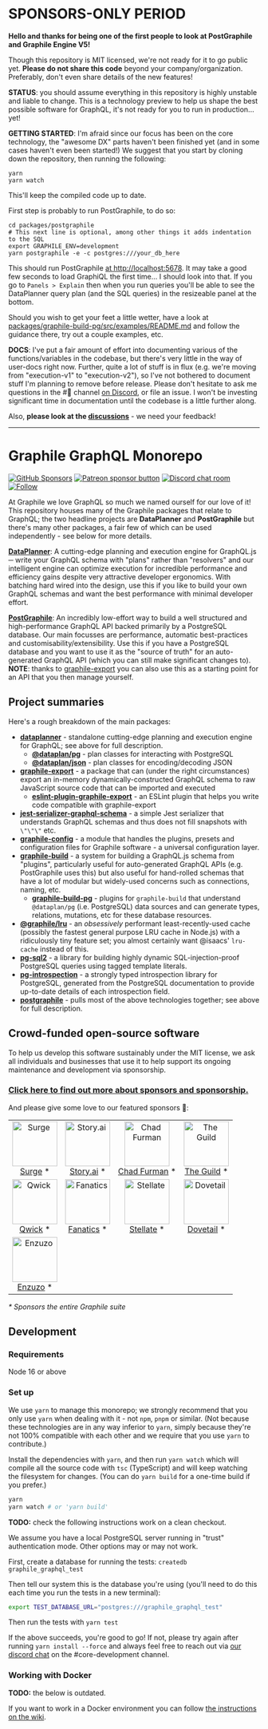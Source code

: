 # SPONSORS-ONLY PERIOD

**Hello and thanks for being one of the first people to look at PostGraphile and
Graphile Engine V5!**

Though this repository is MIT licensed, we're not ready for it to go public yet.
**Please do not share this code** beyond your company/organization. Preferably,
don't even share details of the new features!

**STATUS**: you should assume everything in this repository is highly unstable
and liable to change. This is a technology preview to help us shape the best
possible software for GraphQL, it's not ready for you to run in production...
yet!

**GETTING STARTED**: I'm afraid since our focus has been on the core technology,
the "awesome DX" parts haven't been finished yet (and in some cases haven't even
been started!) We suggest that you start by cloning down the repository, then
running the following:

```
yarn
yarn watch
```

This'll keep the compiled code up to date.

First step is probably to run PostGraphile, to do so:

```
cd packages/postgraphile
# This next line is optional, among other things it adds indentation to the SQL
export GRAPHILE_ENV=development
yarn postgraphile -e -c postgres:///your_db_here
```

This should run PostGraphile [at http://localhost:5678](http://localhost:5678).
It may take a good few seconds to load GraphiQL the first time... I should look
into that. If you go to `Panels > Explain` then when you run queries you'll be
able to see the DataPlanner query plan (and the SQL queries) in the resizeable
panel at the bottom.

Should you wish to get your feet a little wetter, have a look at
[packages/graphile-build-pg/src/examples/README.md](packages/graphile-build-pg/src/examples/README.md)
and follow the guidance there, try out a couple examples, etc.

**DOCS**: I've put a fair amount of effort into documenting various of the
functions/variables in the codebase, but there's very little in the way of
user-docs right now. Further, quite a lot of stuff is in flux (e.g. we're moving
from "execution-v1" to "execution-v2"), so I've not bothered to document stuff
I'm planning to remove before release. Please don't hesitate to ask me questions
in the #🔮 channel [on Discord](https://discord.gg/graphile), or file an issue.
I won't be investing significant time in documentation until the codebase is a
little further along.

Also, **please look at the
[discussions](https://github.com/benjie/postgraphile-private/discussions)** - we
need your feedback!

---

# Graphile GraphQL Monorepo

[![GitHub Sponsors](https://img.shields.io/github/sponsors/benjie?color=ff69b4&label=github%20sponsors)](https://github.com/sponsors/benjie)
[![Patreon sponsor button](https://img.shields.io/badge/sponsor-via%20Patreon-orange.svg)](https://patreon.com/benjie)
[![Discord chat room](https://img.shields.io/discord/489127045289476126.svg)](http://discord.gg/graphile)
[![Follow](https://img.shields.io/badge/twitter-@GraphileHQ-blue.svg)](https://twitter.com/GraphileHQ)

At Graphile we love GraphQL so much we named ourself for our love of it! This
repository houses many of the Graphile packages that relate to GraphQL; the two
headline projects are **DataPlanner** and **PostGraphile** but there's many
other packages, a fair few of which can be used independently - see below for
more details.

**[DataPlanner][dataplanner]**: A cutting-edge planning and execution engine for
GraphQL.js ─ write your GraphQL schema with "plans" rather than "resolvers" and
our intelligent engine can optimize execution for incredible performance and
efficiency gains despite very attractive developer ergonomics. With batching
hard wired into the design, use this if you like to build your own GraphQL
schemas and want the best performance with minimal developer effort.

**[PostGraphile][postgraphile]**: An incredibly low-effort way to build a well
structured and high-performance GraphQL API backed primarily by a PostgreSQL
database. Our main focusses are performance, automatic best-practices and
customisability/extensibility. Use this if you have a PostgreSQL database and
you want to use it as the "source of truth" for an auto-generated GraphQL API
(which you can still make significant changes to). **NOTE**: thanks to
[graphile-export][] you can also use this as a starting point for an API that
you then manage yourself.

## Project summaries

Here's a rough breakdown of the main packages:

- **[dataplanner][]** - standalone cutting-edge planning and execution engine
  for GraphQL; see above for full description.
  - **[@dataplan/pg][]** - plan classes for interacting with PostgreSQL
  - **[@dataplan/json][]** - plan classes for encoding/decoding JSON
- **[graphile-export][]** - a package that can (under the right circumstances)
  export an in-memory dynamically-constructed GraphQL schema to raw JavaScript
  source code that can be imported and executed
  - **[eslint-plugin-graphile-export][]** - an ESLint plugin that helps you
    write code compatible with graphile-export
- **[jest-serializer-graphql-schema][]** - a simple Jest serializer that
  understands GraphQL schemas and thus does not fill snapshots with `\"\"\"`
  etc.
- **[graphile-config][]** - a module that handles the plugins, presets and
  configuration files for Graphile software - a universal configuration layer.
- **[graphile-build][]** - a system for building a GraphQL.js schema from
  "plugins", particularly useful for auto-generated GraphQL APIs (e.g.
  PostGraphile uses this) but also useful for hand-rolled schemas that have a
  lot of modular but widely-used concerns such as connections, naming, etc.
  - **[graphile-build-pg][]** - plugins for `graphile-build` that understand
    `@dataplan/pg` (i.e. PostgreSQL) data sources and can generate types,
    relations, mutations, etc for these database resources.
- **[@graphile/lru][]** - an _obsessively_ performant least-recently-used cache
  (possibly the fastest general purpose LRU cache in Node.js) with a
  ridiculously tiny feature set; you almost certainly want @isaacs' `lru-cache`
  instead of this.
- **[pg-sql2][]** - a library for building highly dynamic SQL-injection-proof
  PostgreSQL queries using tagged template literals.
- **[pg-introspection][]** - a strongly typed introspection library for
  PostgreSQL, generated from the PostgreSQL documentation to provide up-to-date
  details of each introspection field.
- **[postgraphile][]** - pulls most of the above technologies together; see
  above for full description.

<!-- SPONSORS_BEGIN -->

## Crowd-funded open-source software

To help us develop this software sustainably under the MIT license, we ask all
individuals and businesses that use it to help support its ongoing maintenance
and development via sponsorship.

### [Click here to find out more about sponsors and sponsorship.](https://www.graphile.org/sponsor/)

And please give some love to our featured sponsors 🤩:

<table><tr>
<td align="center"><a href="https://surge.io/"><img src="https://graphile.org/images/sponsors/surge.png" width="90" height="90" alt="Surge" /><br />Surge</a> *</td>
<td align="center"><a href="https://storyscript.com/?utm_source=postgraphile"><img src="https://graphile.org/images/sponsors/storyscript.png" width="90" height="90" alt="Story.ai" /><br />Story.ai</a> *</td>
<td align="center"><a href="http://chads.website"><img src="https://graphile.org/images/sponsors/chadf.png" width="90" height="90" alt="Chad Furman" /><br />Chad Furman</a> *</td>
<td align="center"><a href="https://www.the-guild.dev/"><img src="https://graphile.org/images/sponsors/theguild.png" width="90" height="90" alt="The Guild" /><br />The Guild</a> *</td>
</tr><tr>
<td align="center"><a href="https://qwick.com/"><img src="https://graphile.org/images/sponsors/qwick.png" width="90" height="90" alt="Qwick" /><br />Qwick</a> *</td>
<td align="center"><a href="https://www.fanatics.com/"><img src="https://graphile.org/images/sponsors/fanatics.png" width="90" height="90" alt="Fanatics" /><br />Fanatics</a> *</td>
<td align="center"><a href="https://stellate.co/"><img src="https://graphile.org/images/sponsors/Stellate.png" width="90" height="90" alt="Stellate" /><br />Stellate</a> *</td>
<td align="center"><a href="https://dovetailapp.com/"><img src="https://graphile.org/images/sponsors/dovetail.png" width="90" height="90" alt="Dovetail" /><br />Dovetail</a> *</td>
</tr><tr>
<td align="center"><a href="https://www.enzuzo.com/"><img src="https://graphile.org/images/sponsors/enzuzo.png" width="90" height="90" alt="Enzuzo" /><br />Enzuzo</a> *</td>
</tr></table>

<em>\* Sponsors the entire Graphile suite</em>

<!-- SPONSORS_END -->

## Development

### Requirements

Node 16 or above

### Set up

We use `yarn` to manage this monorepo; we strongly recommend that you only use
`yarn` when dealing with it - not `npm`, `pnpm` or similar. (Not because these
technologies are in any way inferior to `yarn`, simply because they're not 100%
compatible with each other and we require that you use `yarn` to contribute.)

Install the dependencies with `yarn`, and then run `yarn watch` which will
compile all the source code with `tsc` (TypeScript) and will keep watching the
filesystem for changes. (You can do `yarn build` for a one-time build if you
prefer.)

```bash
yarn
yarn watch # or 'yarn build'
```

**TODO:** check the following instructions work on a clean checkout.

We assume you have a local PostgreSQL server running in "trust" authentication
mode. Other options may or may not work.

First, create a database for running the tests: `createdb graphile_graphql_test`

Then tell our system this is the database you're using (you'll need to do this
each time you run the tests in a new terminal):

```bash
export TEST_DATABASE_URL="postgres:///graphile_graphql_test"
```

Then run the tests with `yarn test`

If the above succeeds, you're good to go! If not, please try again after running
`yarn install --force` and always feel free to reach out via
[our discord chat](http://discord.gg/graphile) on the #core-development channel.

### Working with Docker

**TODO:** the below is outdated.

If you want to work in a Docker environment you can follow
[the instructions on the wiki](https://github.com/graphile/graphile-build/wiki/Development-with-docker-compose).

[dataplanner]: packages/dataplanner/
[@dataplan/pg]: packages/dataplan-pg/
[@dataplan/json]: packages/dataplan-json/
[graphile-export]: packages/graphile-export/
[eslint-plugin-graphile-export]: packages/eslint-plugin-graphile-export/
[jest-serializer-graphql-schema]: packages/jest-serializer-graphql-schema/
[graphile-config]: packages/graphile-config/
[postgraphile]: packages/postgraphile/
[graphile-build]: packages/graphile-build/
[graphile-build-pg]: packages/graphile-build-pg/
[@graphile/lru]: packages/lru/
[pg-sql2]: packages/pg-sql2/
[pg-introspection]: packages/pg-introspection/
